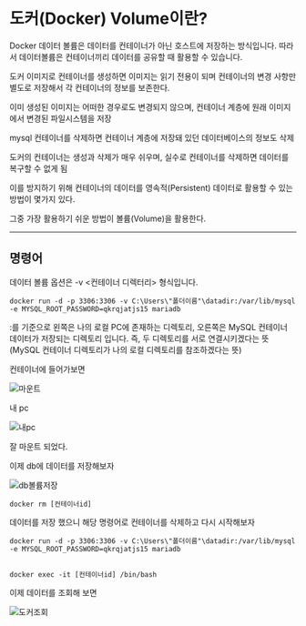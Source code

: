 # 도커(Docker) Volume이란?

Docker 데이터 볼륨은 데이터를 컨테이너가 아닌 호스트에 저장하는 방식입니다. 따라서 데이터볼륨은 컨테이너끼리 데이터를 공유할 때 활용할 수 있습니다.

도커 이미지로 컨테이너를 생성하면 이미지는 읽기 전용이 되며 컨테이너의 변경 사항만 별도로 저장해서 각 컨테이너의 정보를 보존한다. 

이미 생성된 이미지는 어떠한 경우로도 변경되지 않으며, 컨테이너 계층에 원래 이미지에서 변경된 파일시스템을 저장

mysql 컨테이너를 삭제하면 컨테이너 계층에 저장돼 있던 데이터베이스의 정보도 삭제

도커의 컨테이너는 생성과 삭제가 매우 쉬우며, 실수로 컨테이너를 삭제하면 데이터를 복구할 수 없게 됨

이를 방지하기 위해 컨테이너의 데이터를 영속적(Persistent) 데이터로 활용할 수 있는 방법이 몇가지 있다.

 
그중 가장 활용하기 쉬운 방법이 볼륨(Volume)을 활용한다.

---

## 명령어

데이터 볼륨 옵션은 -v <컨테이너 디렉터리> 형식입니다. 

    docker run -d -p 3306:3306 -v C:\Users\"폴더이름"\datadir:/var/lib/mysql -e MYSQL_ROOT_PASSWORD=qkrqjatjs15 mariadb

:를 기준으로 왼쪽은 나의 로컬 PC에 존재하는 디렉토리, 오른쪽은 MySQL 컨테이너 데이터가 저장되는 디렉토리 입니다. 즉, 두 디렉토리를 서로 연결시키겠다는 뜻
(MySQL 컨테이너 디렉토리가 나의 로컬 디렉토리를 참조하겠다는 뜻)

컨테이너에 들어가보면

![마운트](https://user-images.githubusercontent.com/68090443/135726746-fabb9e28-82d6-4dfa-b64d-4c1e247229d9.PNG)

내 pc

![내pc](https://user-images.githubusercontent.com/68090443/135726775-1ec180ba-dfd2-4e37-a061-5cdc0ffe7063.PNG)

잘 마운트 되었다.


이제 db에 데이터를 저장해보자

![db볼륨저장](https://user-images.githubusercontent.com/68090443/135726668-822d2f61-4bcc-49eb-90f9-04bf822cc5fb.PNG)

    docker rm [컨테이너id]
    
데이터를 저장 했으니 해당 명령어로 컨테이너를 삭제하고 다시 시작해보자

    docker run -d -p 3306:3306 -v C:\Users\"폴더이름"\datadir:/var/lib/mysql -e MYSQL_ROOT_PASSWORD=qkrqjatjs15 mariadb
    
    
    docker exec -it [컨테이너id] /bin/bash
    
이제 데이터를 조회해 보면


![도커조회](https://user-images.githubusercontent.com/68090443/135726724-09b3d9af-5651-487a-a562-f21cc2041f65.PNG)

    

